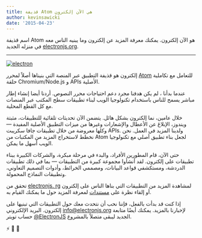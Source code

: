 ```yaml
---
title: قذيفة Atom هي الآن إلكترون
author: kevinsawicki
date: '2015-04-23'
---
```


اسم قذيفة Atom هو الآن إلكترون. يمكنك معرفة المزيد عن إلكترون وما يبنيه الناس معه في منزله الجديد [electronjs.org](https://electronjs.org).

---

[![electron](https://cloud.githubusercontent.com/assets/671378/7396651/b7fae482-ee57-11e4-97a2-053515654c75.png)](https://electronjs.org)

إلكترون هو قذيفة التطبيق عبر المنصة التي بنيناها أصلاً لمحرر [Atom](https://atom.io) للتعامل مع تكاملية حلقة Chromium/Node.js و APIs الأصلية.

عندما بدأنا ، لم يكن هدفنا مجرد دعم احتياجات محرر النصوص. أردنا أيضا إنشاء إطار مباشر يسمح للناس باستخدام تكنولوجيا الويب لبناء تطبيقات سطح المكتب عبر المنصات مع كل القطع المحلية.

خلال عامين، نما إلكترون بشكل هائل. يتضمن الآن تحديثات تلقائية للتطبيقات، مثبتة ويندوز، الإبلاغ عن الأعطال والإشعارات وغيرها من ميزات التطبيق الأصلية المفيدة &mdash; وكلها معروضة من خلال تطبيقات جافا سكريبت APIs. ولدينا المزيد في العمل. نحن نخطط لاستخراج المزيد من المكتبات من Atom لجعل بناء تطبيق أصلي مع تكنولوجيا الويب أسهل ما يمكن.

حتى الآن، قام المطورين الأفراد، والبدء في مرحلة مبكرة، والشركات الكبيرة ببناء تطبيقات على إلكترون. لقد أنشأوا مجموعة كبيرة من التطبيقات &mdash; بما في ذلك تطبيقات الدردشة، ومستكشفي قواعد البيانات، ومصممي الخرائط، وأدوات التصميم التعاوني، وتطبيقات النماذج المحمولة.

تحقق من [electronjs. rg](https://electronjs.org) لمشاهدة المزيد من التطبيقات التي بناها الناس على إلكترون أو إلقاء نظرة على [مستندات](https://github.com/electron/electron/tree/master/docs#readme) لمعرفة المزيد حول ما يمكنك القيام به.

إذا كنت قد بدأت بالفعل، فإننا نحب أن نتحدث معك حول التطبيقات التي تبنيها على إلكترون. البريد الإلكتروني [info@electronjs.org](mailto:info@electronjs.org?Subject=Electron) لإخبارنا بالمزيد. يمكنك أيضًا متابعة حساب تويتر [@ElectronJS](https://twitter.com/electronjs) الجديد ليبقى متصلاً بالمشروع.

:zap: :blue_heart: :electric_plug:

